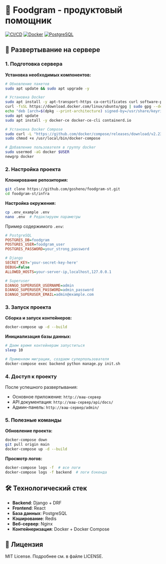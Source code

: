 # 🍳 Foodgram - продуктовый помощник

[![CI/CD](https://github.com/yourusername/foodgram-project-react/actions/workflows/foodgram_workflow.yml/badge.svg)](https://github.com/yourusername/foodgram-project-react/actions)
[![Docker](https://img.shields.io/badge/Docker-✔-2496ED?logo=docker&logoColor=white)](https://www.docker.com/)
[![PostgreSQL](https://img.shields.io/badge/PostgreSQL-16-336791?logo=postgresql&logoColor=white)](https://www.postgresql.org/)

## 🚀 Развертывание на сервере

### 1. Подготовка сервера


**Установка необходимых компонентов:**

```bash
# Обновление пакетов
sudo apt update && sudo apt upgrade -y

# Установка Docker
sudo apt install -y apt-transport-https ca-certificates curl software-properties-common
curl -fsSL https://download.docker.com/linux/ubuntu/gpg | sudo gpg --dearmor -o /usr/share/keyrings/docker-archive-keyring.gpg
echo "deb [arch=$(dpkg --print-architecture) signed-by=/usr/share/keyrings/docker-archive-keyring.gpg] https://download.docker.com/linux/ubuntu $(lsb_release -cs) stable" | sudo tee /etc/apt/sources.list.d/docker.list > /dev/null
sudo apt update
sudo apt install -y docker-ce docker-ce-cli containerd.io

# Установка Docker Compose
sudo curl -L "https://github.com/docker/compose/releases/download/v2.23.0/docker-compose-$(uname -s)-$(uname -m)" -o /usr/local/bin/docker-compose
sudo chmod +x /usr/local/bin/docker-compose

# Добавление пользователя в группу docker
sudo usermod -aG docker $USER
newgrp docker
```

### 2. Настройка проекта

**Клонирование репозитория:**
```bash
git clone https://github.com/gosheno/foodgram-st.git
cd foodgram-st/infra
```

**Настройка окружения:**
```bash
cp .env_example .env
nano .env  # Редактируем параметры
```

Пример содержимого `.env`:
```ini
# PostgreSQL
POSTGRES_DB=foodgram
POSTGRES_USER=foodgram_user
POSTGRES_PASSWORD=your_strong_password

# Django
SECRET_KEY='your-secret-key-here'
DEBUG=False
ALLOWED_HOSTS=your-server-ip,localhost,127.0.0.1

# Superuser
DJANGO_SUPERUSER_USERNAME=admin
DJANGO_SUPERUSER_PASSWORD=admin_password
DJANGO_SUPERUSER_EMAIL=admin@example.com
```

### 3. Запуск проекта

**Сборка и запуск контейнеров:**
```bash
docker-compose up -d --build
```

**Инициализация базы данных:**
```bash
# Даем время контейнерам запуститься
sleep 10

# Применяем миграции, создаем суперпользователя
docker-compose exec backend python manage.py init.sh
```

### 4. Доступ к проекту

После успешного развертывания:
- Основное приложение: `http://ваш-сервер`
- API документация: `http://ваш-сервер/api/docs/`
- Админ-панель: `http://ваш-сервер/admin/`

### 5. Полезные команды

**Обновление проекта:**
```bash
docker-compose down
git pull origin main
docker-compose up -d --build
```

**Просмотр логов:**
```bash
docker-compose logs -f  # все логи
docker-compose logs -f backend  # логи бэкенда
```


## 🛠 Технологический стек

- **Backend**: Django + DRF
- **Frontend**: React
- **База данных**: PostgreSQL
- **Кэширование**: Redis
- **Веб-сервер**: Nginx
- **Контейнеризация**: Docker + Docker Compose

## 📄 Лицензия

MIT License. Подробнее см. в файле LICENSE.